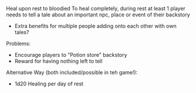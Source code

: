 Heal upon rest to bloodied
To heal completely, during rest at least 1 player needs to tell a tale about an important npc, place or event of their backstory
- Extra benefits for multiple people adding onto each other with own tales?

Problems:
- Encourage players to "Potion store" backstory
- Reward for having nothing left to tell

Alternative Way (both included/possible in teh game!):
- 1d20 Healing per day of rest